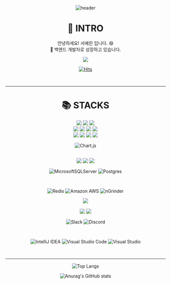<div align=center> 
  
![header](https://capsule-render.vercel.app/api?type=Slice&text=Developer_yesrin)

### <h1> 👀 INTRO</h1>
안녕하세요! 서예린 입니다. 😄
<br/>
🌱 백엔드 개발자로 성장하고 있습니다.

  

<a href="https://velog.io/@yesrin" target="_blank"><img src="https://img.shields.io/badge/Velog-20c997?style=flat-square&logo=Vimeo&logoColor=white"/></a>

[![Hits](https://hits.seeyoufarm.com/api/count/incr/badge.svg?url=https%3A%2F%2Fgithub.com%2Fyerin%2Fhit-counter&count_bg=%2379C83D&title_bg=%23555555&icon=&icon_color=%23E7E7E7&title=hits&edge_flat=false)](https://hits.seeyoufarm.com)

<br/>
<hr>

### <h1>📚 STACKS</h1>

<img src="https://img.shields.io/badge/java-007396?style=for-the-badge&logo=java&logoColor=white">
<img src="https://img.shields.io/badge/springboot-6DB33F?style=for-the-badge&logo=springboot&logoColor=white">
<img src="https://img.shields.io/badge/gradle-02303A?style=for-the-badge&logo=gradle&logoColor=white">
<br/>


<img src="https://img.shields.io/badge/javascript-F7DF1E?style=for-the-badge&logo=javascript&logoColor=black">
<img src="https://img.shields.io/badge/react-61DAFB?style=for-the-badge&logo=react&logoColor=black">
<img src="https://img.shields.io/badge/vue.js-4FC08D?style=for-the-badge&logo=vue.js&logoColor=white">
<img src="https://img.shields.io/badge/socket.io-010101?style=for-the-badge&logo=socket.io&logoColor=white">
<br/>

<img src="https://img.shields.io/badge/jquery-0769AD?style=for-the-badge&logo=jquery&logoColor=white">
<img src="https://img.shields.io/badge/bootstrap-7952B3?style=for-the-badge&logo=bootstrap&logoColor=white">
<img src="https://img.shields.io/badge/html-E34F26?style=for-the-badge&logo=html5&logoColor=white">
<img src="https://img.shields.io/badge/css-1572B6?style=for-the-badge&logo=css3&logoColor=white">

![Chart.js](https://img.shields.io/badge/chart.js-F5788D.svg?style=for-the-badge&logo=chart.js&logoColor=white)

<br/>

<img src="https://img.shields.io/badge/mysql-4479A1?style=for-the-badge&logo=mysql&logoColor=white">
<img src="https://img.shields.io/badge/mariaDB-003545?style=for-the-badge&logo=mariaDB&logoColor=white">
<img src="https://img.shields.io/badge/oracle-F80000?style=for-the-badge&logo=oracle&logoColor=white">

![MicrosoftSQLServer](https://img.shields.io/badge/Microsoft%20SQL%20Server-CC2927?style=for-the-badge&logo=microsoft%20sql%20server&logoColor=white)
![Postgres](https://img.shields.io/badge/postgres-%23316192.svg?style=for-the-badge&logo=postgresql&logoColor=white)

<br/>

![Redis](https://img.shields.io/badge/Redis-DC382D?style=for-the-badge&logo=redis&logoColor=white) 
![Amazon AWS](https://img.shields.io/badge/Amazon%20AWS-232F3E?style=for-the-badge&logo=amazonaws&logoColor=white) 
![nGrinder](https://img.shields.io/badge/nGrinder-%23ED8B00.svg?style=for-the-badge&logo=naver&logoColor=white) 
<br/>

<img src="https://img.shields.io/badge/linux-FCC624?style=for-the-badge&logo=linux&logoColor=black">

<br/>
<br/>
<img src="https://img.shields.io/badge/github-181717?style=for-the-badge&logo=github&logoColor=white">
<img src="https://img.shields.io/badge/git-F05032?style=for-the-badge&logo=git&logoColor=white">

<br/>

![Slack](https://img.shields.io/badge/Slack-4A154B?style=for-the-badge&logo=slack&logoColor=white)
![Discord](https://img.shields.io/badge/Discord-%235865F2.svg?style=for-the-badge&logo=discord&logoColor=white)

<br/>

![IntelliJ IDEA](https://img.shields.io/badge/IntelliJIDEA-000000.svg?style=for-the-badge&logo=intellij-idea&logoColor=white)
![Visual Studio Code](https://img.shields.io/badge/Visual%20Studio%20Code-0078d7.svg?style=for-the-badge&logo=visual-studio-code&logoColor=white)
![Visual Studio](https://img.shields.io/badge/Visual%20Studio-5C2D91.svg?style=for-the-badge&logo=visual-studio&logoColor=white)

<br/>
<hr>

![Top Langs](https://github-readme-stats.vercel.app/api/top-langs/?username=yesrin&layout=compact&theme=vue) 

![Anurag's GitHub stats](https://github-readme-stats.vercel.app/api?username=yesrin&show_icons=true&theme=vue)

</div>



